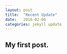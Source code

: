 ```yaml
---
layout: post
title:  "Recent Update"
date:   2016-02-06
categories: jekyll update
---
```


## My first post.

